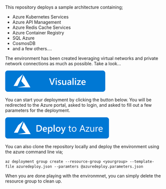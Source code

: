 This repository deploys a sample architecture containing;
* Azure Kubernetes Services
* Azure API Management
* Azure Redis Cache Services
* Azure Container Registry
* SQL Azure
* CosmosDB
* and a few others....

The environment has been created leveraging virtual networks and private network connections as much as possible.  Take a look...

[![Visualize](/images/visualizebutton.svg?sanitize=true)](http://armviz.io/#/?load=https%3A%2F%2Fraw.githubusercontent.com%2Fbwatts64%2Ftemplates%2Fmaster%2Fazuredeploy.json)

You can start your deployment by clicking the button below.  You will be redirected to the Azure portal, asked to login, and asked to fill out a few parameters for the deployment.

[![Visualize](/images/deploytoazure.svg?sanitize=true)](https://portal.azure.com/#create/Microsoft.Template/uri/https%3A%2F%2Fraw.githubusercontent.com%2Fbwatts64%2Ftemplates%2Fmaster%2Fazuredeploy.json)

You can also clone the repository locally and deploy the environment using the azure command line via;

    az deployment group create --resource-group <yourgroup> --template-file azuredeploy.json --paramters @azuredeploy.parameters.json


When you are done playing with the environmnet, you can simply delete the resource group to clean up.


